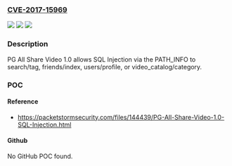### [CVE-2017-15969](https://cve.mitre.org/cgi-bin/cvename.cgi?name=CVE-2017-15969)
![](https://img.shields.io/static/v1?label=Product&message=n%2Fa&color=blue)
![](https://img.shields.io/static/v1?label=Version&message=n%2Fa&color=blue)
![](https://img.shields.io/static/v1?label=Vulnerability&message=n%2Fa&color=brighgreen)

### Description

PG All Share Video 1.0 allows SQL Injection via the PATH_INFO to search/tag, friends/index, users/profile, or video_catalog/category.

### POC

#### Reference
- https://packetstormsecurity.com/files/144439/PG-All-Share-Video-1.0-SQL-Injection.html

#### Github
No GitHub POC found.


